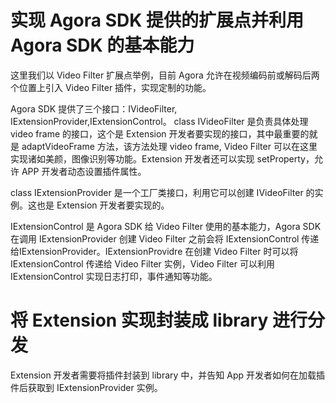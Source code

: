 # 实现 Agora SDK 提供的扩展点并利用 Agora SDK 的基本能力
  这里我们以 Video Filter 扩展点举例，目前 Agora 允许在视频编码前或解码后两个位置上引入 Video Filter 插件，实现定制的功能。

  Agora SDK 提供了三个接口：IVideoFilter, IExtensionProvider,IExtensionControl。
  class IVideoFilter 是负责具体处理 video frame 的接口，这个是 Extension 开发者要实现的接口，其中最重要的就是 adaptVideoFrame 方法，该方法处理 video frame, Video Filter 可以在这里实现诸如美颜，图像识别等功能。Extension 开发者还可以实现 setProperty，允许 APP 开发者动态设置插件属性。

  class IExtensionProvider 是一个工厂类接口，利用它可以创建 IVideoFilter 的实例。这也是 Extension 开发者要实现的。

  IExtensionControl 是 Agora SDK 给 Video Filter 使用的基本能力，Agora SDK 在调用 IExtensionProvider 创建 Video Filter 之前会将 IExtensionControl 传递给IExtensionProvider。IExtensionProvidre 在创建 Video Filter 时可以将 IExtensionControl 传递给 Video Filter 实例，Video Filter 可以利用 IExtensionControl 实现日志打印，事件通知等功能。

# 将 Extension 实现封装成 library 进行分发
  Extension 开发者需要将插件封装到 library 中，并告知 App 开发者如何在加载插件后获取到 IExtensionProvider 实例。
